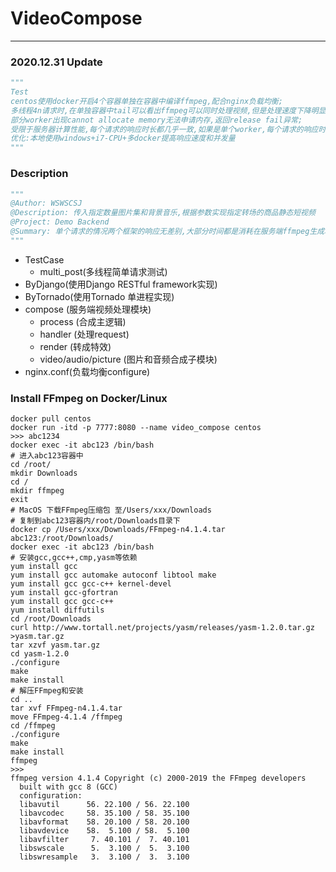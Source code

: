 # VideoCompose
------

### 2020.12.31 Update

```python
"""
Test
centos使用docker开启4个容器单独在容器中编译ffmpeg,配合nginx负载均衡;
多线程4n请求时,在单独容器中tail可以看出ffmpeg可以同时处理视频,但是处理速度下降明显,处理过程中CPU100%,内存100%;
部分worker出现cannot allocate memory无法申请内存,返回release fail异常;
受限于服务器计算性能,每个请求的响应时长都几乎一致,如果是单个worker,每个请求的响应时长按照前后顺序几乎等差数列;
优化:本地使用windows+i7-CPU+多docker提高响应速度和并发量
"""
```

### Description

```python
"""
@Author: WSWSCSJ
@Description: 传入指定数量图片集和背景音乐,根据参数实现指定转场的商品静态短视频
@Project: Demo Backend
@Summary: 单个请求的情况两个框架的响应无差别,大部分时间都是消耗在服务端ffmpeg生成和合并上,多并发情况下log中可以看出Tornado响应较快
"""
```

+ TestCase
  + multi_post(多线程简单请求测试)
+ ByDjango(使用Django RESTful framework实现)
+ ByTornado(使用Tornado 单进程实现)
+ compose (服务端视频处理模块)
  + process (合成主逻辑)
  + handler (处理request)
  + render (转成特效)
  + video/audio/picture (图片和音频合成子模块)
+ nginx.conf(负载均衡configure)

### Install FFmpeg on Docker/Linux

```shell
docker pull centos
docker run -itd -p 7777:8080 --name video_compose centos
>>> abc1234
docker exec -it abc123 /bin/bash
# 进入abc123容器中
cd /root/
mkdir Downloads
cd /
mkdir ffmpeg
exit
# MacOS 下载FFmpeg压缩包 至/Users/xxx/Downloads
# 复制到abc123容器内/root/Downloads目录下
docker cp /Users/xxx/Downloads/FFmpeg-n4.1.4.tar abc123:/root/Downloads/
docker exec -it abc123 /bin/bash
# 安装gcc,gcc++,cmp,yasm等依赖
yum install gcc
yum install gcc automake autoconf libtool make
yum install gcc gcc-c++ kernel-devel
yum install gcc-gfortran
yum install gcc gcc-c++
yum install diffutils
cd /root/Downloads
curl http://www.tortall.net/projects/yasm/releases/yasm-1.2.0.tar.gz >yasm.tar.gz
tar xzvf yasm.tar.gz
cd yasm-1.2.0
./configure
make
make install
# 解压FFmpeg和安装
cd ..
tar xvf FFmpeg-n4.1.4.tar
move FFmpeg-4.1.4 /ffmpeg
cd /ffmpeg
./configure
make
make install 
ffmpeg
>>>
ffmpeg version 4.1.4 Copyright (c) 2000-2019 the FFmpeg developers
  built with gcc 8 (GCC)
  configuration:
  libavutil      56. 22.100 / 56. 22.100
  libavcodec     58. 35.100 / 58. 35.100
  libavformat    58. 20.100 / 58. 20.100
  libavdevice    58.  5.100 / 58.  5.100
  libavfilter     7. 40.101 /  7. 40.101
  libswscale      5.  3.100 /  5.  3.100
  libswresample   3.  3.100 /  3.  3.100
```
